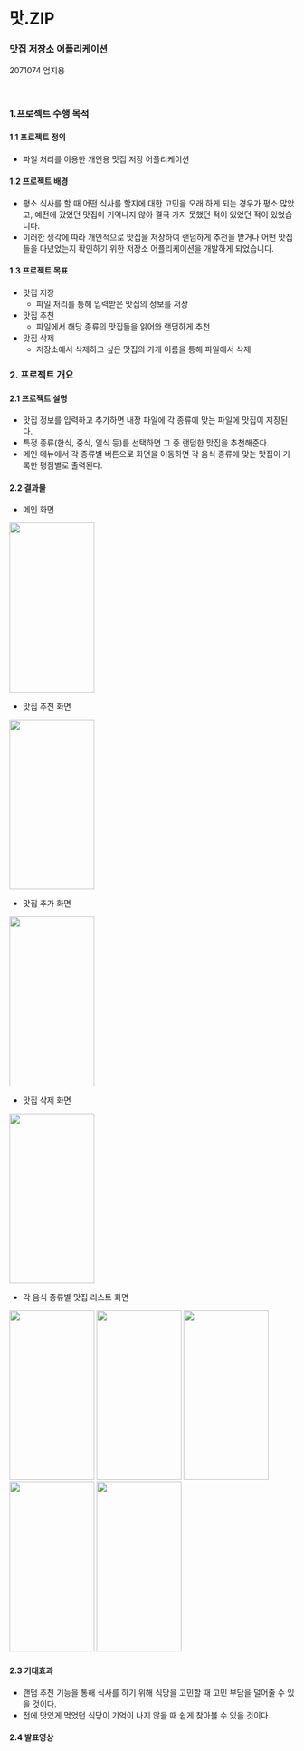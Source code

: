 # 맛.ZIP
### 맛집 저장소 어플리케이션

2071074 엄지용

<br>

### 1.프로젝트 수행 목적

#### 1.1 프로젝트 정의

* 파일 처리를 이용한 개인용 맛집 저장 어플리케이션



#### 1.2 프로젝트 배경

*  평소 식사를 할 때 어떤 식사를 할지에 대한 고민을 오래 하게 되는 경우가 평소 많았고, 예전에 갔었던 맛집이 기억나지 않아 결국 가지 못했던 적이 있었던 적이 있었습니다.
*  이러한 생각에 따라 개인적으로 맛집을 저장하여 랜덤하게 추천을 받거나 어떤 맛집들을 다녔었는지 확인하기 위한 저장소 어플리케이션을 개발하게 되었습니다.



#### 1.3 프로젝트 목표

* 맛집 저장
  * 파일 처리를 통해 입력받은 맛집의 정보를 저장
* 맛집 추천
  * 파일에서 해당 종류의 맛집들을 읽어와 랜덤하게 추천
* 맛집 삭제
  * 저장소에서 삭제하고 싶은 맛집의 가게 이름을 통해 파일에서 삭제

### 2. 프로젝트 개요

#### 2.1 프로젝트 설명

* 맛집 정보를 입력하고 추가하면 내장 파일에 각 종류에 맞는 파일에 맛집이 저장된다.
* 특정 종류(한식, 중식, 일식 등)를 선택하면 그 중 랜덤한 맛집을 추천해준다.
* 메인 메뉴에서 각 종류별 버튼으로 화면을 이동하면 각 음식 종류에 맞는 맛집이 기록한 평점별로 출력된다.

#### 2.2 결과물

* 메인 화면
<img src="https://github.com/UTSU2/Android_Project_FDFOOD/assets/125986716/9628eda3-b864-4833-a85c-fb4f67b25129.png" width="150" height="300">

* 맛집 추천 화면
<img src="https://github.com/UTSU2/Android_Project_FDFOOD/assets/125986716/82e5ebd3-298c-43f5-8b70-53642107326c.png" width="150" height="300">

* 맛집 추가 화면
<img src="https://github.com/UTSU2/Android_Project_FDFOOD/assets/125986716/33ee4a95-3e6b-4ac0-8e48-449d54ef4ddd.png" width="150" height="300">

* 맛집 삭제 화면
<img src="https://github.com/UTSU2/Android_Project_FDFOOD/assets/125986716/885dc19c-e534-4b67-bd52-8ce1e5a78a00.png" width="150" height="300">

* 각 음식 종류별 맛집 리스트 화면
<img src="https://github.com/UTSU2/Android_Project_FDFOOD/assets/125986716/94c26726-d36d-41f2-ba66-9482705583d3.png" width="150" height="300">
<img src="https://github.com/UTSU2/Android_Project_FDFOOD/assets/125986716/10faa475-a17a-4109-bc36-be0eed66b52c.png" width="150" height="300">
<img src="https://github.com/UTSU2/Android_Project_FDFOOD/assets/125986716/589fef04-ad15-4b74-b6c2-dc1abe406c84.png" width="150" height="300">
<img src="https://github.com/UTSU2/Android_Project_FDFOOD/assets/125986716/e8f2d2a0-3925-46dc-bea4-4c8236b19655.png" width="150" height="300">
<img src="https://github.com/UTSU2/Android_Project_FDFOOD/assets/125986716/2173da4d-a5f9-4b23-835f-2e2e9d1e3937.png" width="150" height="300">

#### 2.3 기대효과

* 랜덤 추천 기능을 통해 식사를 하기 위해 식당을 고민할 때 고민 부담을 덜어줄 수 있을 것이다.
* 전에 맛있게 먹었던 식당이 기억이 나지 않을 때 쉽게 찾아볼 수 있을 것이다.

#### 2.4 발표영상
